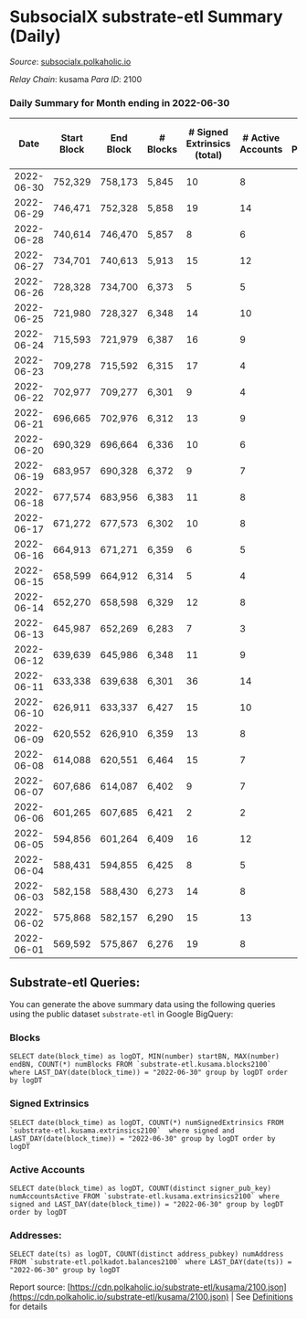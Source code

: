 # SubsocialX substrate-etl Summary (Daily)

_Source_: [subsocialx.polkaholic.io](https://subsocialx.polkaholic.io)

*Relay Chain*: kusama
*Para ID*: 2100



### Daily Summary for Month ending in 2022-06-30


| Date | Start Block | End Block | # Blocks | # Signed Extrinsics (total) | # Active Accounts | # Passive | # New | # Addresses with Balances | # Events | # Transfers | # XCM Transfers In | # XCM Transfers Out |
| ---- | ----------- | --------- | -------- | --------------------------- | ----------------- | --------- | ----- | ------------------------- | -------- | ----------- | ------------------ | ------------------- |
| 2022-06-30 | 752,329 | 758,173 | 5,845  | 10 | 8 |  |  | 33,747 | 11,722 |   |   |   |
| 2022-06-29 | 746,471 | 752,328 | 5,858  | 19 | 14 |  |  |  | 11,769 |   |   |   |
| 2022-06-28 | 740,614 | 746,470 | 5,857  | 8 | 6 |  |  |  | 11,733 |   |   |   |
| 2022-06-27 | 734,701 | 740,613 | 5,913  | 15 | 12 |  |  |  | 11,865 |   |   |   |
| 2022-06-26 | 728,328 | 734,700 | 6,373  | 5 | 5 |  |  |  | 12,760 |   |   |   |
| 2022-06-25 | 721,980 | 728,327 | 6,348  | 14 | 10 |  |  |  | 12,735 |   |   |   |
| 2022-06-24 | 715,593 | 721,979 | 6,387  | 16 | 9 |  |  |  | 12,830 | 2  |   |   |
| 2022-06-23 | 709,278 | 715,592 | 6,315  | 17 | 4 |  |  |  | 12,769 | 32  |   |   |
| 2022-06-22 | 702,977 | 709,277 | 6,301  | 9 | 4 |  |  |  | 12,626 |   |   |   |
| 2022-06-21 | 696,665 | 702,976 | 6,312  | 13 | 9 |  |  |  | 12,657 |   |   |   |
| 2022-06-20 | 690,329 | 696,664 | 6,336  | 10 | 6 |  |  |  | 12,702 |   |   |   |
| 2022-06-19 | 683,957 | 690,328 | 6,372  | 9 | 7 |  |  |  | 12,774 |   |   |   |
| 2022-06-18 | 677,574 | 683,956 | 6,383  | 11 | 8 |  |  |  | 12,794 |   |   |   |
| 2022-06-17 | 671,272 | 677,573 | 6,302  | 10 | 8 |  |  |  | 12,632 |   |   |   |
| 2022-06-16 | 664,913 | 671,271 | 6,359  | 6 | 5 |  |  |  | 12,740 |   |   |   |
| 2022-06-15 | 658,599 | 664,912 | 6,314  | 5 | 4 |  |  |  | 12,644 |   |   |   |
| 2022-06-14 | 652,270 | 658,598 | 6,329  | 12 | 8 |  |  |  | 12,685 |   |   |   |
| 2022-06-13 | 645,987 | 652,269 | 6,283  | 7 | 3 |  |  |  | 12,590 |   |   |   |
| 2022-06-12 | 639,639 | 645,986 | 6,348  | 11 | 9 |  |  |  | 12,727 |   |   |   |
| 2022-06-11 | 633,338 | 639,638 | 6,301  | 36 | 14 |  |  |  | 12,716 |   |   |   |
| 2022-06-10 | 626,911 | 633,337 | 6,427  | 15 | 10 |  |  |  | 12,891 |   |   |   |
| 2022-06-09 | 620,552 | 626,910 | 6,359  | 13 | 8 |  |  |  | 12,759 |   |   |   |
| 2022-06-08 | 614,088 | 620,551 | 6,464  | 15 | 7 |  |  |  | 12,967 |   |   |   |
| 2022-06-07 | 607,686 | 614,087 | 6,402  | 9 | 7 |  |  |  | 12,828 |   |   |   |
| 2022-06-06 | 601,265 | 607,685 | 6,421  | 2 | 2 |  |  |  | 12,851 |   |   |   |
| 2022-06-05 | 594,856 | 601,264 | 6,409  | 16 | 12 |  |  |  | 12,860 |   |   |   |
| 2022-06-04 | 588,431 | 594,855 | 6,425  | 8 | 5 |  |  |  | 12,878 |   |   |   |
| 2022-06-03 | 582,158 | 588,430 | 6,273  | 14 | 8 |  |  |  | 12,597 |   |   |   |
| 2022-06-02 | 575,868 | 582,157 | 6,290  | 15 | 13 |  |  |  | 12,626 |   |   |   |
| 2022-06-01 | 569,592 | 575,867 | 6,276  | 19 | 8 |  |  |  | 12,613 |   |   |   |

## Substrate-etl Queries:
You can generate the above summary data using the following queries using the public dataset `substrate-etl` in Google BigQuery:


### Blocks
```
SELECT date(block_time) as logDT, MIN(number) startBN, MAX(number) endBN, COUNT(*) numBlocks FROM `substrate-etl.kusama.blocks2100`  where LAST_DAY(date(block_time)) = "2022-06-30" group by logDT order by logDT
```


### Signed Extrinsics
```
SELECT date(block_time) as logDT, COUNT(*) numSignedExtrinsics FROM `substrate-etl.kusama.extrinsics2100`  where signed and LAST_DAY(date(block_time)) = "2022-06-30" group by logDT order by logDT
```


### Active Accounts
```
SELECT date(block_time) as logDT, COUNT(distinct signer_pub_key) numAccountsActive FROM `substrate-etl.kusama.extrinsics2100` where signed and LAST_DAY(date(block_time)) = "2022-06-30" group by logDT order by logDT
```


### Addresses:
```
SELECT date(ts) as logDT, COUNT(distinct address_pubkey) numAddress FROM `substrate-etl.polkadot.balances2100` where LAST_DAY(date(ts)) = "2022-06-30" group by logDT
```



Report source: [https://cdn.polkaholic.io/substrate-etl/kusama/2100.json](https://cdn.polkaholic.io/substrate-etl/kusama/2100.json) | See [Definitions](/DEFINITIONS.md) for details
